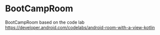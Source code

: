 # BootCampRoom
BootCampRoom based on the code lab https://developer.android.com/codelabs/android-room-with-a-view-kotlin
